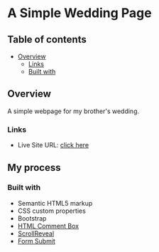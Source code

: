 # A Simple Wedding Page

## Table of contents

- [Overview](#overview)
  - [Links](#links)
  - [Built with](#built-with)

## Overview

A simple webpage for my brother's wedding.

### Links

- Live Site URL: [click here](https://ted-dino.github.io/wedding/)

## My process

### Built with

- Semantic HTML5 markup
- CSS custom properties
- Bootstrap
- [HTML Comment Box](https://www.htmlcommentbox.com/)
- [ScrollReveal](https://scrollrevealjs.org/)
- [Form Submit](https://formsubmit.co/)
